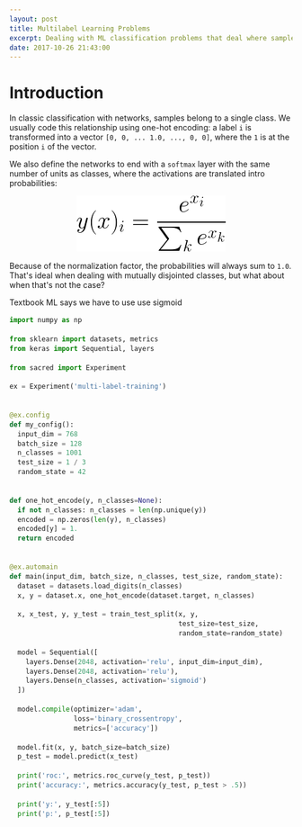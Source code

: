 ```yaml
---
layout: post
title: Multilabel Learning Problems
excerpt: Dealing with ML classification problems that deal where samples aren't mutually disjointed.
date: 2017-10-26 21:43:00
---
```


# Introduction

In classic classification with networks, samples belong to a single class.
We usually code this relationship using one-hot encoding: a label `i` is
transformed into a vector `[0, 0, ... 1.0, ..., 0, 0]`, where the `1` is at
the position `i` of the vector.



We also define the networks to end with a `softmax` layer with the same number
of units as classes, where the activations are translated intro probabilities:

<center>
  <figure class="equation">
    <img src="/assets/ml/eq-softmax.png"
         alt="Softmax function" />
  </figure>
</center>

Because of the normalization factor, the probabilities will always sum to
`1.0`. That's ideal when dealing with mutually disjointed classes, but what
about when that's not the case?

Textbook ML says we have to use use sigmoid

```python
import numpy as np

from sklearn import datasets, metrics
from keras import Sequential, layers

from sacred import Experiment

ex = Experiment('multi-label-training')


@ex.config
def my_config():
  input_dim = 768
  batch_size = 128
  n_classes = 1001
  test_size = 1 / 3
  random_state = 42


def one_hot_encode(y, n_classes=None):
  if not n_classes: n_classes = len(np.unique(y))
  encoded = np.zeros(len(y), n_classes)
  encoded[y] = 1.
  return encoded


@ex.automain
def main(input_dim, batch_size, n_classes, test_size, random_state):
  dataset = datasets.load_digits(n_classes)
  x, y = dataset.x, one_hot_encode(dataset.target, n_classes)

  x, x_test, y, y_test = train_test_split(x, y,
                                          test_size=test_size,
                                          random_state=random_state)

  model = Sequential([
    layers.Dense(2048, activation='relu', input_dim=input_dim),
    layers.Dense(2048, activation='relu'),
    layers.Dense(n_classes, activation='sigmoid')
  ])

  model.compile(optimizer='adam',
                loss='binary_crossentropy',
                metrics=['accuracy'])

  model.fit(x, y, batch_size=batch_size)
  p_test = model.predict(x_test)

  print('roc:', metrics.roc_curve(y_test, p_test))
  print('accuracy:', metrics.accuracy(y_test, p_test > .5))

  print('y:', y_test[:5])
  print('p:', p_test[:5])
```
